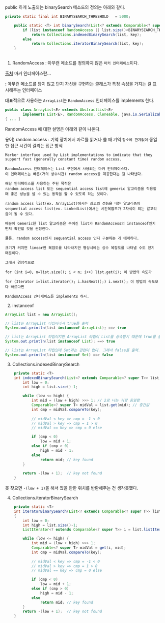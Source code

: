 public 하게 노출되는 binarySearch 메소드의 정의는 아래와 같다.

``` java
private static final int BINARYSEARCH_THRESHOLD   = 5000;

    public static <T> int binarySearch(List<? extends Comparable<? super T>> list, T key) {
        if (list instanceof RandomAccess || list.size()<BINARYSEARCH_THRESHOLD)
            return Collections.indexedBinarySearch(list, key);
        else
            return Collections.iteratorBinarySearch(list, key);
    }
    
```

1) RandomAccess : 아무런 메소드를 정의하지 않은 `마커 인터페이스`이다. 

[출처](https://jyami.tistory.com/109)
마커 인터페이스란...

: 아무런 메소드를 담지 않고 단지 자신을 구현하는 클래스가 특정 속성을 가지는 걸 표시해주는 인터페이스

대표적으로 사용하는 `ArrayList`는 `RandomAccess` 인터페이스를 implements 한다. 

``` java
public class ArrayList<E> extends AbstractList<E>
        implements List<E>, RandomAccess, Cloneable, java.io.Serializable
{ ... }
```

RandomAccess 에 대한 설명은 아래와 같이 나온다.

용어) random access : 기억 장치에서 자료를 읽거나 쓸 때 기억 `장소에 관계없이` 동일한 접근 시간이 걸리는 접근 방식

``` 
Marker interface used by List implementations to indicate that they support fast (generally constant time) random access.

RandomAccess 인터페이스는 List 구현에서 사용되는 마커 인터페이스다. 
이 인터페이스는 빠른(거의 상수시간) random access을 제공한다는 걸 나타낸다. 

해당 인터페이스를 사용하는 주된 목적은 
random access list 또는 sequential access list에 generic 알고리즘을 적용할 때 좋은 성능을 낼 수 있는 동작을 할 수 있도록 하는 것이다. 

random access list(ex. ArrayList)에서는 최고의 성능을 내는 알고리즘이
sequential access list(ex. LinkedList)에서는 시간복잡도가 2차식이 되는 알고리즘이 될 수 있다. 

때문에 Generic한 list 알고리즘은 주어진 list가 RandomAccess의 instanceof인지 먼저 확인할 것을 권장한다. 

물론, random access인지 sequential access 인지 구분하는 게 애매하다. 

크기가 커지면 linear한 복잡도를 나타내지만 평상시에는 상수 복잡도를 나타낼 수도 있기 때문이다. 

그래서 경험적으로 

for (int i=0, n=list.size(); i < n; i++) list.get(i); 이 방법의 속도가 

for (Iterator i=list.iterator(); i.hasNext();) i.next(); 이 방법의 속도보다 빠르다면 

RandomAccess 인터페이스를 implements 하자. 

```


2) instanceof

``` java
ArrayList list = new ArrayList();

// list는 ArrayList 타입이라서 true를 출력
System.out.println(list instanceof ArrayList); ==> true

// list는 ArrayList 타입이지만 ArrayList 타입이 List를 상속받기 때문에 true를 출력
System.out.println(list instanceof List); ==> true

// list는 ArrayList 타입인데 Set과는 관련이 없다. 그래서 false를 출력.
System.out.println(list instanceof Set) ==> false
```

3) Collections.indexedBinarySearch

``` java
    private static <T>
    int indexedBinarySearch(List<? extends Comparable<? super T>> list, T key) {
        int low = 0;
        int high = list.size()-1;

        while (low <= high) {
            int mid = (low + high) >>> 1; // 2로 나눈 거랑 동일함
            Comparable<? super T> midVal = list.get(mid); // 중간값
            int cmp = midVal.compareTo(key);
            
            // midVal < key => cmp = -1 < 0
            // midVal > key => cmp = 1 > 0
            // midVal == key => cmp = 0 else

            if (cmp < 0)
                low = mid + 1;
            else if (cmp > 0)
                high = mid - 1;
            else
                return mid; // key found
        }
        
        return -(low + 1);  // key not found
    }
```

못 찾으면 `-(low + 1)`을 해서 있을 만한 위치를 반환해주는 건 생각못했다.

4) Collections.iteratorBinarySearch

``` java
    private static <T>
    int iteratorBinarySearch(List<? extends Comparable<? super T>> list, T key)
    {
        int low = 0;
        int high = list.size()-1;
        ListIterator<? extends Comparable<? super T>> i = list.listIterator();

        while (low <= high) {
            int mid = (low + high) >>> 1;
            Comparable<? super T> midVal = get(i, mid);
            int cmp = midVal.compareTo(key);
            
            // midVal < key => cmp = -1 < 0
            // midVal > key => cmp = 1 > 0
            // midVal == key => cmp = 0 else

            if (cmp < 0)
                low = mid + 1;
            else if (cmp > 0)
                high = mid - 1;
            else
                return mid; // key found
        }
        return -(low + 1);  // key not found
    }
```
